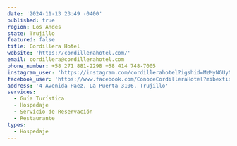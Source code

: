 ```yaml
---
date: '2024-11-13 23:49 -0400'
published: true
region: Los Andes
state: Trujillo
featured: false
title: Cordillera Hotel
website: 'https://cordillerahotel.com/'
email: cordillera@cordillerahotel.com
phone_number: +58 271 881-2298 +58 414 748-7005
instagram_user: 'https://instagram.com/cordillerahotel?igshid=MzMyNGUyNmU2YQ=='
facebook_user: 'https://www.facebook.com/ConoceCordilleraHotel?mibextid=ZbWKwL'
address: '4 Avenida Paez, La Puerta 3106, Trujillo'
services:
  - Guía Turística
  - Hospedaje
  - Servicio de Reservación
  - Restaurante
types:
  - Hospedaje
---
```

